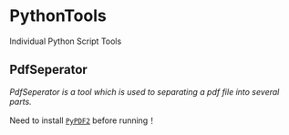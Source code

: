 # PythonTools
Individual Python Script Tools

## PdfSeperator
*PdfSeperator is a tool which is used to separating a pdf file into several parts.*

 Need to install [`PyPDF2`](https://github.com/colemana/PyPDF2)	before running！
